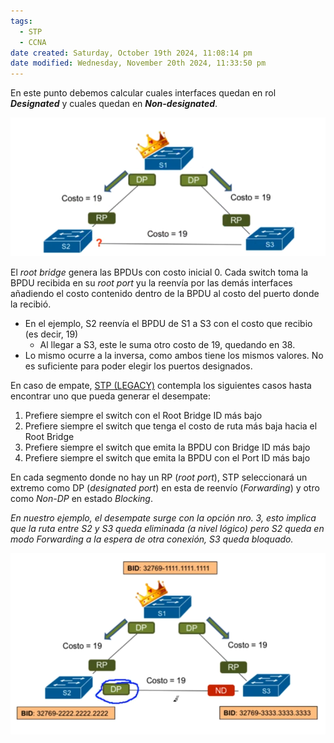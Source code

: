 ```yaml
---
tags:
  - STP
  - CCNA
date created: Saturday, October 19th 2024, 11:08:14 pm
date modified: Wednesday, November 20th 2024, 11:33:50 pm
---
```


En este punto debemos calcular cuales interfaces quedan en rol _**Designated**_ y cuales quedan en _**Non-designated**_.

![](../../_anexos_/Screenshot%20from%202024-01-02%2012-34-47.png)

El _root bridge_ genera las BPDUs con costo inicial 0. Cada switch toma la BPDU recibida en su _root port_ yu la reenvía por las demás interfaces añadiendo el costo contenido dentro de la BPDU al costo del puerto donde la recibió.
- En el ejemplo, S2 reenvía el BPDU de S1 a S3 con el costo que recibio (es decir, 19)
	- Al llegar a S3, este le suma otro costo de 19, quedando en 38.
- Lo mismo ocurre a la inversa, como ambos tiene los mismos valores. No es suficiente para poder elegir los puertos designados.

En caso de empate, [STP (LEGACY)](STP%20(LEGACY).md) contempla los siguientes casos hasta encontrar uno que pueda generar el desempate:
1. Prefiere siempre el switch con el Root Bridge ID más bajo
2. Prefiere siempre el switch que tenga el costo de ruta más baja hacia el Root Bridge
3. Prefiere siempre el switch que emita la BPDU con Bridge ID más bajo
4. Prefiere siempre el switch que emita la BPDU con el Port ID más bajo

En cada segmento donde no hay un RP (_root port_), STP seleccionará un extremo como DP (_designated port_) en esta de reenvío (_Forwarding_) y otro como _Non-DP_ en estado _Blocking_.

_En nuestro ejemplo, el desempate surge con la opción nro. 3, esto implica que la ruta entre S2 y S3 queda eliminada (a nivel lógico) pero S2 queda en modo Forwarding a la espera de otra conexión, S3 queda bloquado._

![](../../_anexos_/Screenshot%20from%202024-01-02%2012-46-27.png)
